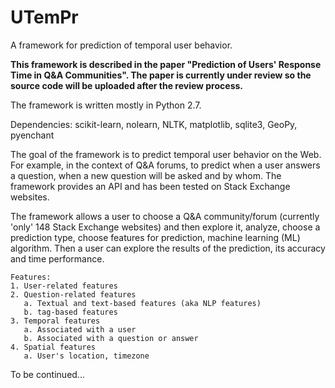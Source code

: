 # UTemPr
A framework for prediction of temporal user behavior.

**This framework is described in the paper "Prediction of Users' Response Time in Q&A Communities". The paper is currently under review so the source code will be uploaded after the review process.**

The framework is written mostly in Python 2.7.

Dependencies:
scikit-learn, nolearn, NLTK, matplotlib, sqlite3, GeoPy, pyenchant

The goal of the framework is to predict temporal user behavior on the Web. For example, in the context of Q&A forums, to predict when a user answers a question, when a new question will be asked and by whom. The framework provides an API and has been tested on Stack Exchange websites.

The framework allows a user to choose a Q&A community/forum (currently 'only' 148 Stack Exchange websites) and then explore it, analyze, choose a prediction type, choose features for prediction, machine learning (ML) algorithm. Then a user can explore the results of the prediction, its accuracy and time performance.
```
Features:
1. User-related features
2. Question-related features
   a. Textual and text-based features (aka NLP features)
   b. tag-based features
3. Temporal features
   a. Associated with a user
   b. Associated with a question or answer
4. Spatial features
   a. User's location, timezone
```
To be continued...
